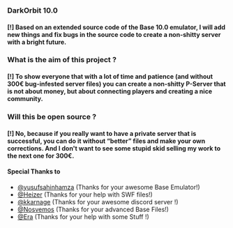 
### DarkOrbit 10.0
#### [!] Based on an extended source code of the Base 10.0 emulator, I will add new things and fix bugs in the source code to create a non-shitty server with a bright future.

### What is the aim of this project ?
#### [!] To show everyone that with a lot of time and patience (and without 300€ bug-infested server files) you can create a non-shitty P-Server that is not about money, but about connecting players and creating a nice community.

### Will this be open source ?

#### [!] No, because if you really want to have a private server that is successful, you can do it without “better” files and make your own corrections. And I don't want to see some stupid skid selling my work to the next one for 300€.

#### Special Thanks to

- [@yusufsahinhamza](https://www.github.com/yusufsahinhamza) (Thanks for your awesome Base Emulator!)
- [@Heizer](https://github.com/HeizerGe5) (Thanks for your help with SWF files!)
- [@kkarnage](https://discord.gg/2FrgdEm6AB) (Thanks for your awesome discord server !)
- [@Nosvemos](https://github.com/Nosvemos) (Thanks for your advanced Base Files!)
- [@Era](https://github.com/era6-6-6) (Thanks for your help with some Stuff !)
